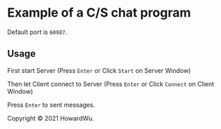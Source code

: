 # Example of a C/S chat program

Default port is `60987`.

## Usage

First start Server (Press `Enter` or Click `Start` on Server Window)

Then let Client connect to Server (Press `Enter` or Click `Connect` on Client Window)

Press `Enter` to sent messages.

Copyright © 2021 HowardWu.
